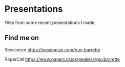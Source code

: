 # Presentations

Files from some recent presentations I made.

## Find me on

Sessionize https://sessionize.com/guy-barrette

PaperCall https://www.papercall.io/speakers/guybarrette

